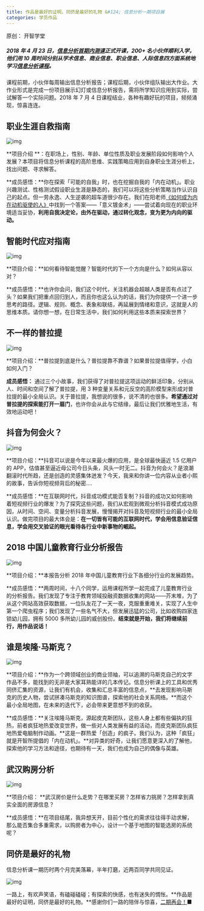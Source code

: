```yaml
---
title: 作品是最好的证明，同侪是最好的礼物 &#124; 信息分析一期项目展
categories: 学员作品
---
```


原创： 开智学堂

##### 2018 年 4 月 23 日，[信息分析首期内测课](https://mp.weixin.qq.com/s?__biz=MzA4ODM4ODQ3MQ==&mid=2651936738&idx=1&sn=8837d811a083d33bc029b98191a8c191&chksm=8bcf11fabcb898eccea453bf9201202bd6cdbf216ef12045559f0e3bf39a876de1487b7127b3&scene=21#wechat_redirect)正式开课，200+ 名小伙伴顺利入学，他们用 10 周时间分别从学术信息、商业信息、职业信息、人际信息四方面系统地学习[信息分析课程](https://mp.weixin.qq.com/s?__biz=MzA4ODM4ODQ3MQ==&mid=2651936700&idx=2&sn=1b1d3890ac51da02642660c45ed73744&chksm=8bcf11a4bcb898b2f1e682a705acdaa326bd550c2ea1694b5b794d17319e57cce19131a8092f&scene=21#wechat_redirect)。

课程前期，小伙伴每周输出信息分析报告；课程后期，小伙伴组队输出大作业。大作业形式是完成一份项目展示幻灯或信息分析报告，需将所学知识应用到实际，尝试解答一个实际问题。2018 年 7 月 4 日课程结业，各种有趣好玩的项目，频频涌现，惊喜连连。

## 职业生涯自救指南

![img](https://mmbiz.qpic.cn/mmbiz_jpg/ice5enJHe2Thje6QibgcviadUNOToZGagaNzEFHWGXA0MCib8G5ibmpfKVzLuSpHGXjIWyKYHS24u9MwzbnMichX5Dog/640?wx_fmt=jpeg)

**项目介绍 **：在职场上，性别、年龄、单位性质及职业发展阶段如何影响个人发展？本项目将信息分析课程的高阶思维、实践策略应用到自身职业生涯分析上，找出问题、寻求解答。

**成员感悟：**你在探索「可能的自我」时，也在挖掘自我的「内在动机」。职业兴趣测试、性格测试假设职业生涯是静态的，我们可以将这些分析策略当作认识自己的起点。但一劳永逸、人生逆袭的超车道很少存在。我们在阳老师[《如何成为内在动机驱使的人》](https://mp.weixin.qq.com/s?__biz=MzA4ODM4ODQ3MQ==&mid=2651933829&idx=3&sn=bddee7e436079fb0e6f8acd159a3299e&chksm=8bcf0a9dbcb8838bdeda18f0359f3c1bbf064a38f424b8c6eca6fe4b004dc7ee61a043d&scene=21#wechat_redirect)中找到一个答案——「意义镀金术」——尝试着向现在的职业环境适当妥协，**利用自我决定论，由外在驱动，通过转化观念，变为更为内向的驱动。**

## 智能时代应对指南

![img](https://mmbiz.qpic.cn/mmbiz_jpg/ice5enJHe2Thje6QibgcviadUNOToZGagaNm1hvNA5PwIWkH78SnhyhToJQicT2YibPeHibUzibSpUaL5yqkNN9Ld0e8Q/640?wx_fmt=jpeg)

**项目介绍：**如何看待智能觉醒？智能时代的下一个方向是什么？如何从容以对？

**成员感悟：**也许你会问，我们这个时代，关注机器会超越人类是否有点过了头？如果我们把重点回归到人，而且你也这么认为的话，我们为你提供一个进一步思考的路径。逻辑、规则、概念、表象和联结，再延展到情绪和意识，这就是人的思维本质。请你想一想，在日常生活中，我们如何利用这些本质来探索世界？

## 不一样的普拉提

![img](https://mmbiz.qpic.cn/mmbiz_jpg/ice5enJHe2Thje6QibgcviadUNOToZGagaN06yEek0AAEl3jzkA2Wwc83Ns1nppj8VXsSQFISSwmy2Go2Z07jfxUQ/640?wx_fmt=jpeg)

**项目介绍：**普拉提到底是什么？普拉提靠不靠谱？如果普拉提值得学，小白如何入门？

**成员感悟：** 通过三个小故事，我们获得了对普拉提这项运动的鲜活印象，分别从人、时间和空间了解了普拉提，用 3 种变量关系和元反空的高阶模型来形成对普拉提的最小全局认识。关于普拉提，我想说的很多，说不清的也很多。**希望通过对普拉提的探索能打开一扇门**，也许你会从此与它结缘，最后让我们优雅地生活，有效地运动吧！

## 抖音为何会火？

![img](https://mmbiz.qpic.cn/mmbiz_jpg/ice5enJHe2Thje6QibgcviadUNOToZGagaNXhKMgCa40dcPWPgwYLmoFxMvl7hu90bArtwTBfPx4QU591JRefI64w/640?wx_fmt=jpeg)

**项目介绍：**抖音可以说是今年以来最火爆的应用，是全球最快逼近 1.5 亿用户的 APP，估值甚至逼近母公司今日头条，风头一时无二。抖音为何会火？是浪潮翻滚时代所趋，还是创造的灵感集体迸发？今天，我来和你讲一位内容从业者小熙的故事，告诉你短视频背后的秘密….

**成员感悟：**在互联网时代，抖音成功模式能否复制？抖音的成功又如何影响着短视频行业的爆发？为了探究这些问题，我们从宏观到微观分析抖音模式成功原因，从时间、空间、变量分析抖音发展，慢慢揭开对抖音及短视频行业的最小全局认识。做完项目的最大体会是：**在一切皆有可能的互联网时代，学会用信息验证信息，学会用交叉验证的眼光看待各行业中新事物的崛起。**

## 2018 中国儿童教育行业分析报告

![img](https://mmbiz.qpic.cn/mmbiz_jpg/ice5enJHe2Thje6QibgcviadUNOToZGagaNeSlwib15Ez892EuVlpcRAMGv3ZJ7VCVYYBPoMWUG5gJxzAct40zb8Fg/640?wx_fmt=jpeg)

**项目介绍：**本报告分析 2018 年中国儿童教育行业下各细分行业的发展趋势。

**成员感悟：**两周时间，十八个同学，运用课程所学一起完成了儿童教育行业的分析报告。我们发现了专注于教育领域投融资数据收集的网站——芥末堆，为了从这个网站高效获取数据，一位队友花了一天一夜，克服重重难关，实现了人生中第一个爬虫程序；我们发现了一些名气不大，但发展迅猛的公司，比如收购四家连锁幼儿园，拥有 5000 多所幼儿园的威创股份。**结束就是开始，我们将继续前行，用作品说话！**

## 谁是埃隆·马斯克？

![img](https://mmbiz.qpic.cn/mmbiz_jpg/ice5enJHe2Thje6QibgcviadUNOToZGagaNVm7dTUKdZEwqeBiadbRgIGAAGsMYibutW2VIlmRM5M4LaHM0dC9Z2v3A/640?wx_fmt=jpeg)

**项目介绍：**作为一个跨领域创业的商业领袖，可以追溯的马斯克自己的文字作品不多，能找到的无非是大家耳熟能详的几本传记。信息分析课上的工具和优秀同侪汇集的资源，让我们有机会，收集和汇总丰富的信息点，**去发现影响马斯克的历史人物，尝试拼凑马斯克的知识图谱，探索他的社会关系网络。**而这个最小全局地图，在未来的迭代下，必会带来更意想不到的收获。

**成员感悟：**关注埃隆马斯克，源起皮克斯团队，这些人身上都有些偏执的狂热，前者疯狂地热爱改变世界，做一些对人类发展有益的活动，而皮克斯团队疯狂地热爱电脑制作动画。**这是一群热爱「创造」的疯子。我们认为，这种「疯狂」就是开智所提倡的「内在动机」。**对异类的好奇，让我们愿意更深入的了解他，探索他的学习方法和途径，也期待有一天，我们也成为自己的偶像与英雄。

## 武汉购房分析

![img](https://mmbiz.qpic.cn/mmbiz_jpg/ice5enJHe2Thje6QibgcviadUNOToZGagaNUdgicOHNlcZXSvwYv7icsRhoQssiaWxZJn6DicgdVDibXibr7Kg9oXCQbHQQ/640?wx_fmt=jpeg)

**项目介绍： **武汉房价是什么走势？在哪里买房？怎样省力挑房？怎样拿到真实全面的房源信息？

**成员感悟：**在项目结尾，我异想天开，目前个性化的需求往往得手动求解，那么能否集合多重需求，以购房者为中心，设计一个基于地图的智能选房的系统呢？

## 同侪是最好的礼物

信息分析课一期历时两个月完美落幕，半年打磨，近两百同学共同见证。

![img](https://mmbiz.qpic.cn/mmbiz_png/ice5enJHe2Thje6QibgcviadUNOToZGagaNMOMTUpXgjHAoGwCBjiaqXoxeDicCh8x47odcD6xQfLenqm08lxYdaiaDA/640?wx_fmt=png)

一路上，有欢声笑语，有磕碰磕碰；有探索的快感，也有迷失的惆怅。**作品是最好的证明，同侪是最好的礼物。**感谢你们一路的陪伴与惊喜，[二期再会！](https://mp.weixin.qq.com/s?__biz=MzA4ODM4ODQ3MQ==&mid=2651936700&idx=2&sn=1b1d3890ac51da02642660c45ed73744&chksm=8bcf11a4bcb898b2f1e682a705acdaa326bd550c2ea1694b5b794d17319e57cce19131a8092f&scene=21#wechat_redirect)■    
